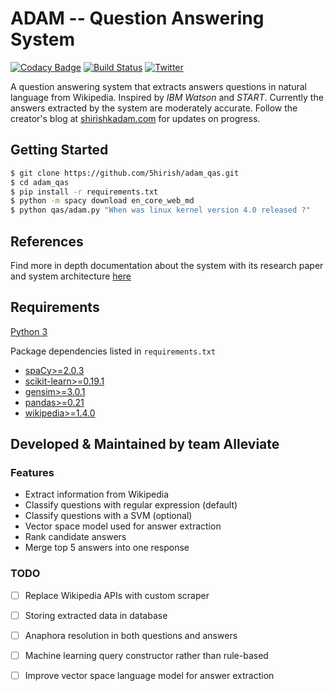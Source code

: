 # ADAM -- Question Answering System

[![Codacy Badge](https://api.codacy.com/project/badge/Grade/2e669faacb12496f9d4e97f3a0cfc361)](https://www.codacy.com/app/5hirish/adam_qas?utm_source=github.com&utm_medium=referral&utm_content=5hirish/adam_qas&utm_campaign=badger)
[![Build Status](https://travis-ci.org/5hirish/adam_qas.svg?branch=master)](https://travis-ci.org/5hirish/adam_qas)
[![Twitter](https://img.shields.io/twitter/follow/openebs.svg?style=social&label=Follow)](https://twitter.com/intent/follow?screen_name=5hirish)

A question answering system that extracts answers questions in natural language from Wikipedia.
Inspired by *IBM Watson* and *START*.
Currently the answers extracted by the system are moderately accurate.
Follow the creator's blog at [shirishkadam.com](https://www.shirishkadam.com/) for updates on progress.

## Getting Started

```bash
$ git clone https://github.com/5hirish/adam_qas.git
$ cd adam_qas
$ pip install -r requirements.txt
$ python -m spacy download en_core_web_md
$ python qas/adam.py "When was linux kernel version 4.0 released ?"
```

## References

Find more in depth documentation about the system with its research paper and system architecture [here](docs/ARCHI.md)

## Requirements

[Python 3](https://docs.python.org/3/)

Package dependencies listed in `requirements.txt`

* [spaCy>=2.0.3](https://spacy.io/)
* [scikit-learn>=0.19.1](http://scikit-learn.org/)
* [gensim>=3.0.1](https://radimrehurek.com/gensim/)
* [pandas>=0.21](http://pandas.pydata.org/)
* [wikipedia>=1.4.0](https://pypi.python.org/pypi/wikipedia/)

## Developed & Maintained by team Alleviate

### Features

* Extract information from Wikipedia
* Classify questions with regular expression (default)
* Classify questions with a SVM (optional)
* Vector space model used for answer extraction
* Rank candidate answers
* Merge top 5 answers into one response

### TODO

- [ ] Replace Wikipedia APIs with custom scraper
- [ ] Storing extracted data in database
- [ ] Anaphora resolution in both questions and answers
- [ ] Machine learning query constructor rather than rule-based
- [ ] Improve vector space language model for answer extraction

